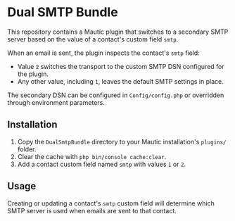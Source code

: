 # Dual SMTP Bundle

This repository contains a Mautic plugin that switches to a secondary SMTP
server based on the value of a contact's custom field `smtp`.

When an email is sent, the plugin inspects the contact's `smtp` field:

- Value `2` switches the transport to the custom SMTP DSN configured for the
  plugin.
- Any other value, including `1`, leaves the default SMTP settings in place.

The secondary DSN can be configured in `Config/config.php` or overridden through
environment parameters.

## Installation

1. Copy the `DualSmtpBundle` directory to your Mautic installation's `plugins/` folder.
2. Clear the cache with `php bin/console cache:clear`.
3. Add a contact custom field named `smtp` with values `1` or `2`.

## Usage

Creating or updating a contact's `smtp` custom field will determine which SMTP server is used when emails are sent to that contact.
